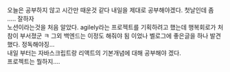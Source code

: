 오늘은 공부하지 않고 시간만 때운것 같다 내일을 제대로 공부해야겠다.
첫날인데 좀 ..... 잘하자  
노션이라는것을 처음 알았다. agilely라는 프로젝트를 기획하려고 했는데 행복회로가 처참이 부서졌군 ㅋ
그외 백엔드는 이정도 해줘야 됨 이었나 벨로그에 좋은글을 하나 발견했다. 정독해야징...   
내일 부터는 자바스크립트랑 리액트의 기본개념에 대해 공부해야 겠다.  
프로젝트는 뭘하지....  